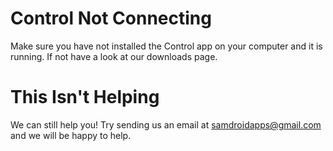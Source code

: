 # Control Not Connecting #

Make sure you have not installed the Control app on your computer and it is running. If not have a look at our downloads page.

# This Isn't Helping #

We can still help you! Try sending us an email at [samdroidapps@gmail.com](mailto:samdroidapps@gmail.com) and we will be happy to help.
